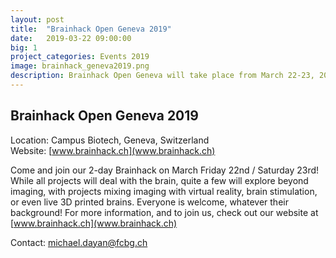 ```yaml
---
layout: post
title:  "Brainhack Open Geneva 2019"
date:   2019-03-22 09:00:00
big: 1
project_categories: Events 2019
image: brainhack_geneva2019.png
description: Brainhack Open Geneva will take place from March 22-23, 2019
---
```

## Brainhack Open Geneva 2019  

Location: Campus Biotech, Geneva, Switzerland  
Website: [www.brainhack.ch](www.brainhack.ch)  

Come and join our 2-day Brainhack on March Friday 22nd / Saturday 23rd! While all projects will deal with the brain, quite a few will explore beyond imaging, with projects mixing imaging with virtual reality, brain stimulation, or even live 3D printed brains. Everyone is welcome, whatever their background! For more information, and to join us, check out our website at [www.brainhack.ch](www.brainhack.ch)  

Contact: michael.dayan@fcbg.ch  
